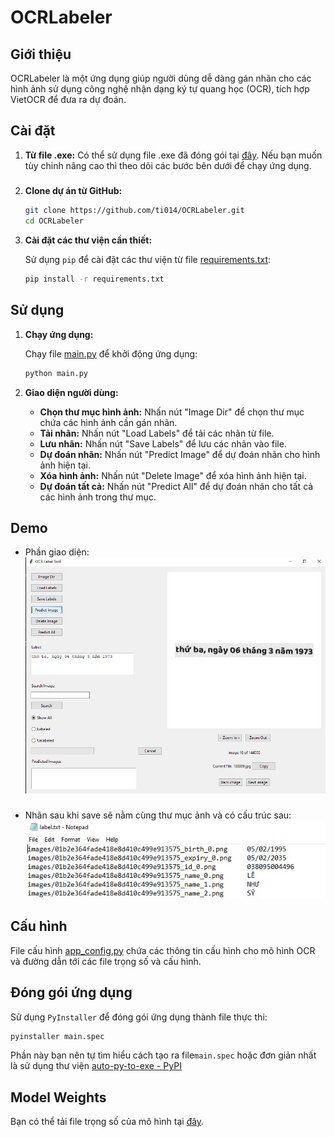 # OCRLabeler

## Giới thiệu

OCRLabeler là một ứng dụng giúp người dùng dễ dàng gán nhãn cho các hình ảnh sử dụng công nghệ nhận dạng ký tự quang học (OCR), tích hợp VietOCR để đưa ra dự đoán.



## Cài đặt
1. **Từ file .exe:**
Có thể sử dụng file .exe đã đóng gói tại [đây](https://github.com/ti014/OCRLabeler/releases/download/v1.0.0/OCRLabeler.exe). Nếu bạn muốn tùy chỉnh nâng cao thì theo dõi các bước bên dưới để chạy ứng dụng.
#####
2. **Clone dự án từ GitHub:**

    ```sh
    git clone https://github.com/ti014/OCRLabeler.git
    cd OCRLabeler
    ```

2. **Cài đặt các thư viện cần thiết:**

    Sử dụng `pip` để cài đặt các thư viện từ file [requirements.txt](./requirements.txt):

    ```sh
    pip install -r requirements.txt
    ```

## Sử dụng
1. **Chạy ứng dụng:**

    Chạy file [main.py](./main.py) để khởi động ứng dụng:

    ```sh
    python main.py
    ```

2. **Giao diện người dùng:**

    - **Chọn thư mục hình ảnh:** Nhấn nút "Image Dir" để chọn thư mục chứa các hình ảnh cần gán nhãn.
    - **Tải nhãn:** Nhấn nút "Load Labels" để tải các nhãn từ file.
    - **Lưu nhãn:** Nhấn nút "Save Labels" để lưu các nhãn vào file.
    - **Dự đoán nhãn:** Nhấn nút "Predict Image" để dự đoán nhãn cho hình ảnh hiện tại.
    - **Xóa hình ảnh:** Nhấn nút "Delete Image" để xóa hình ảnh hiện tại.
    - **Dự đoán tất cả:** Nhấn nút "Predict All" để dự đoán nhãn cho tất cả các hình ảnh trong thư mục.
## Demo
- Phần giao diện:
![Demo1](./images/1.jpg)
#####
- Nhãn sau khi save sẽ nằm cùng thư mục ảnh và có cấu trúc sau:
![Demo2](./images/2.jpg)

## Cấu hình

File cấu hình [app_config.py](./config/app_config.py) chứa các thông tin cấu hình cho mô hình OCR và đường dẫn tới các file trọng số và cấu hình.

## Đóng gói ứng dụng

Sử dụng `PyInstaller` để đóng gói ứng dụng thành file thực thi:

```sh
pyinstaller main.spec
```
Phần này bạn nên tự tìm hiểu cách tạo ra file`main.spec` hoặc đơn giản nhất là sử dụng thư viện [auto-py-to-exe - PyPI](https://pypi.org/project/auto-py-to-exe/)
## Model Weights

Bạn có thể tải file trọng số của mô hình tại [đây](https://github.com/ti014/OCRLabeler/releases/download/v1.0/vgg_transformer.zip).
